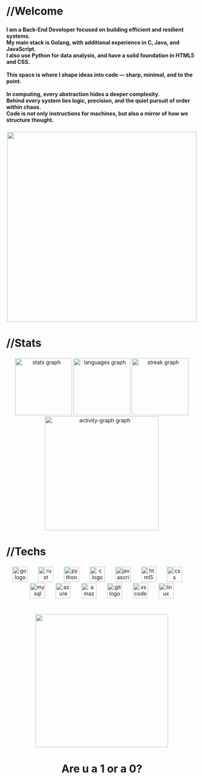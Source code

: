 <h1 align="left">//Welcome</h1>

###

<h4 align="left">I am a Back-End Developer focused on building efficient and resilient systems.  <br>My main stack is Golang, with additional experience in C, Java, and JavaScript.  <br>I also use Python for data analysis, and have a solid foundation in HTML5 and CSS.  <br><br>This space is where I shape ideas into code — sharp, minimal, and to the point.  <br><br>In computing, every abstraction hides a deeper complexity.  <br>Behind every system lies logic, precision, and the quiet pursuit of order within chaos.  <br>Code is not only instructions for machines, but also a mirror of how we structure thought.</h4>

###

<div align="center">
  <img height="500" src="https://i.pinimg.com/1200x/99/2e/ce/992eceb9ddfca10b99df4e332e8c7741.jpg"  />
</div>

###

<h1 align="left">//Stats</h1>

###

<div align="center">
  <img src="https://github-readme-stats.vercel.app/api?username=Murilo-The-Dev&hide_title=false&hide_rank=false&show_icons=true&include_all_commits=true&count_private=true&disable_animations=false&theme=graywhite&locale=en&hide_border=true&order=1&custom_title=My%20Stats" height="150" alt="stats graph"  />
  <img src="https://github-readme-stats.vercel.app/api/top-langs?username=Murilo-The-Dev&locale=en&hide_title=false&layout=compact&card_width=320&langs_count=5&theme=graywhite&hide_border=true&order=2&custom_title=Languages" height="150" alt="languages graph"  />
  <img src="https://streak-stats.demolab.com?user=Murilo-The-Dev&locale=en&mode=weekly&theme=graywhite&hide_border=true&border_radius=5&order=3" height="150" alt="streak graph"  />
  <img src="https://github-readme-activity-graph.vercel.app/graph?username=Murilo-The-Dev&radius=16&theme=high-contrast&area=true&order=5&custom_title=Contribution%20Graph&hide_border=true" height="300" alt="activity-graph graph"  />
</div>

###

<h1 align="left">//Techs</h1>

###

<div align="center">
  <img src="https://cdn.jsdelivr.net/gh/devicons/devicon/icons/go/go-original.svg" height="40" alt="go logo"  />
  <img width="20" />
  <img src="https://cdn.jsdelivr.net/gh/devicons/devicon/icons/rust/rust-original.svg" height="40" alt="rust logo"  />
  <img width="20" />
  <img src="https://cdn.jsdelivr.net/gh/devicons/devicon/icons/python/python-original.svg" height="40" alt="python logo"  />
  <img width="20" />
  <img src="https://cdn.jsdelivr.net/gh/devicons/devicon/icons/c/c-original.svg" height="40" alt="c logo"  />
  <img width="20" />
  <img src="https://cdn.jsdelivr.net/gh/devicons/devicon/icons/javascript/javascript-original.svg" height="40" alt="javascript logo"  />
  <img width="20" />
  <img src="https://cdn.jsdelivr.net/gh/devicons/devicon/icons/html5/html5-original.svg" height="40" alt="html5 logo"  />
  <img width="20" />
  <img src="https://cdn.jsdelivr.net/gh/devicons/devicon/icons/css3/css3-original.svg" height="40" alt="css logo"  />
  <img width="20" />
  <img src="https://cdn.jsdelivr.net/gh/devicons/devicon/icons/mysql/mysql-original.svg" height="40" alt="mysql logo"  />
  <img width="20" />
  <img src="https://cdn.jsdelivr.net/gh/devicons/devicon/icons/azure/azure-original.svg" height="40" alt="azure logo"  />
  <img width="20" />
  <img src="https://cdn.jsdelivr.net/gh/devicons/devicon/icons/amazonwebservices/amazonwebservices-line-wordmark.svg" height="40" alt="amazonwebservices logo"  />
  <img width="20" />
  <img src="https://cdn.jsdelivr.net/gh/devicons/devicon/icons/git/git-original.svg" height="40" alt="git logo"  />
  <img width="20" />
  <img src="https://cdn.jsdelivr.net/gh/devicons/devicon/icons/vscode/vscode-original.svg" height="40" alt="vscode logo"  />
  <img width="20" />
  <img src="https://cdn.jsdelivr.net/gh/devicons/devicon/icons/linux/linux-original.svg" height="40" alt="linux logo"  />
</div>

###

<h1 align="left"></h1>

###

<div align="center">
  <img height="350" src="https://i.pinimg.com/736x/c0/2e/11/c02e11fff73159047536b26422766740.jpg"  />
</div>

###

<h1 align="center">Are u a 1 or a 0?</h1>

###
